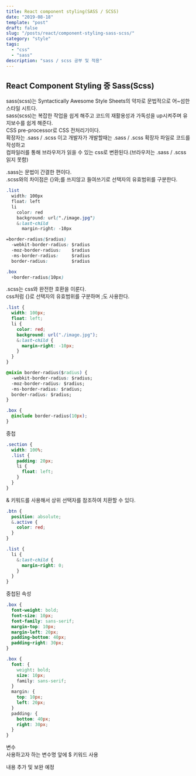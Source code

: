 ```yaml
---
title: React component styling(SASS / SCSS)
date: "2019-08-18"
template: "post"
draft: false
slug: "/posts/react/component-styling-sass-scss/"
category: "style"
tags:
  - "css"
  - "sass"
description: "sass / scss 공부 및 적용"
---
```


## React Component Styling 중 Sass(Scss)

sass(scss)는 Syntactically Awesome Style Sheets의 약자로 문법적으로 어~섬한 스타일 시트다.  
sass(scss)는 복잡한 작업을 쉽게 해주고 코드의 재활용성과 가독성을 up시켜주며 유지보수를 쉽게 해준다.  
CSS pre-processor로 CSS 전처리기이다.  
확장자는 .sass / .scss 이고 개발자가 개발할때는 .sass / .scss 확장자 파일로 코드를 작성하고  
컴파일러를 통해 브라우저가 읽을 수 있는 css로 변환된다.(브라우저는 .sass / .scss 읽지 못함)

.sass는 문법이 간결한 편이다.  
.scss와의 차이점은 {}와;를 쓰지않고 들여쓰기로 선택자의 유효범위를 구분한다.

```css
.list
  width: 100px
  float: left
  li
    color: red
    background: url("./image.jpg")
    &:last-child
      margin-right: -10px
```

```css
=border-radius($radius)
  -webkit-border-radius: $radius
  -moz-border-radius:    $radius
  -ms-border-radius:     $radius
  border-radius:         $radius

.box
  +border-radius(10px)
```

.scss는 css와 완전한 호환을 이룬다.  
css처럼 {}로 선택자의 유효범위를 구분하며 ;도 사용한다.

```css
.list {
  width: 100px;
  float: left;
  li {
    color: red;
    background: url("./image.jpg");
    &:last-child {
      margin-right: -10px;
    }
  }
}
```

```css
@mixin border-radius($radius) {
  -webkit-border-radius: $radius;
  -moz-border-radius: $radius;
  -ms-border-radius: $radius;
  border-radius: $radius;
}

.box {
  @include border-radius(10px);
}
```

중첩

```css
.section {
  width: 100%;
  .list {
    padding: 20px;
    li {
      float: left;
    }
  }
}
```

& 키워드를 사용해서 상위 선택자를 참조하여 치환할 수 있다.

```css
.btn {
  position: absolute;
  &.active {
    color: red;
  }
}

.list {
  li {
    &:last-child {
      margin-right: 0;
    }
  }
}
```

중첩된 속성

```css
.box {
  font-weight: bold;
  font-size: 10px;
  font-family: sans-serif;
  margin-top: 10px;
  margin-left: 20px;
  padding-bottom: 40px;
  padding-right: 30px;
}
```

```css
.box {
  font: {
    weight: bold;
    size: 10px;
    family: sans-serif;
  }
  margin: {
    top: 10px;
    left: 20px;
  }
  padding: {
    bottom: 40px;
    right: 30px;
  }
}
```

변수  
사용하고자 하는 변수명 앞에 \$ 키워드 사용

내용 추가 및 보완 예정
